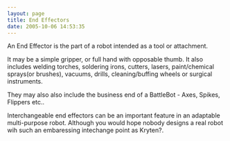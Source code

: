 ```yaml
---
layout: page
title: End Effectors
date: 2005-10-06 14:53:35
---
```

<p>An End Effector is the part of a robot intended as a tool or attachment.
</p>
<p>It may be a simple gripper, or full hand with opposable thumb.  It also includes welding torches, soldering irons, cutters, lasers, paint/chemical sprays(or brushes), vacuums, drills, cleaning/buffing wheels or surgical instruments.
</p>
<p>They may also also include the business end of a BattleBot - Axes, Spikes, Flippers etc..
</p>
<p>Interchangeable end effectors can be an important feature in an adaptable multi-purpose robot. Although you would hope nobody designs a real robot wih such an embaressing intechange point as Kryten<a class="wiki wikinew for-review" title="Create page: Kryten">?</a>.
</p>

